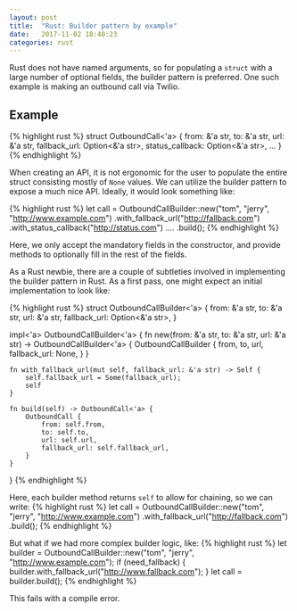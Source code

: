```yaml
---
layout: post
title:  "Rust: Builder pattern by example"
date:   2017-11-02 18:40:23
categories: rust 
---
```

Rust does not have named arguments, so for populating a `struct` with a large number of optional fields,
the builder pattern is preferred. One such example is making an outbound call via Twilio.

## Example

{% highlight rust %}
struct OutboundCall<'a> {
    from: &'a str,
    to: &'a str,
    url: &'a str,
    fallback_url: Option<&'a str>,
	status_callback: Option<&'a str>,
	...
}
{% endhighlight %}

When creating an API, it is not ergonomic for the user to populate the entire struct consisting mostly of `None`
values. We can utilize the builder pattern to expose a much nice API. Ideally, it would look something like:

{% highlight rust %}
let call = OutboundCallBuilder::new("tom", "jerry", "http://www.example.com")
    .with_fallback_url("http://fallback.com")
    .with_status_callback("http://status.com")
    ....
    .build();
{% endhighlight %}

Here, we only accept the mandatory fields in the constructor, and provide methods to optionally fill in the rest of
the fields.

As a Rust newbie, there are a couple of subtleties involved in implementing the builder pattern in Rust. As a first
pass, one might expect an initial implementation to look like:

{% highlight rust %}
struct OutboundCallBuilder<'a> {
    from: &'a str,
    to: &'a str,
    url: &'a str,
    fallback_url: Option<&'a str>,
}

impl<'a> OutboundCallBuilder<'a> {
    fn new(from: &'a str, to: &'a str, url: &'a str) -> OutboundCallBuilder<'a> {
        OutboundCallBuilder {
            from,
            to,
            url,
            fallback_url: None,
        }
    }

    fn with_fallback_url(mut self, fallback_url: &'a str) -> Self {
        self.fallback_url = Some(fallback_url);
        self
    }

    fn build(self) -> OutboundCall<'a> {
        OutboundCall {
            from: self.from,
            to: self.to,
            url: self.url,
            fallback_url: self.fallback_url,
        }
    }
}
{% endhighlight %}

Here, each builder method returns `self` to allow for chaining, so we can write:
{% highlight rust %}
let call = OutboundCallBuilder::new("tom", "jerry", "http://www.example.com")
    .with_fallback_url("http://fallback.com")
    .build();
{% endhighlight %}

But what if we had more complex builder logic, like:
{% highlight rust %}
let builder = OutboundCallBuilder::new("tom", "jerry", "http://www.example.com");
if (need_fallback) {
    builder.with_fallback_url("http://www.fallback.com");
}
let call = builder.build();
{% endhighlight %}

This fails with a compile error.
